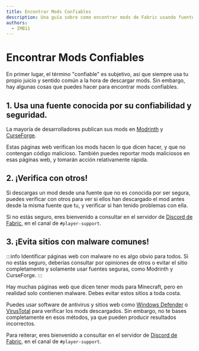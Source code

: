 ```yaml
---
title: Encontrar Mods Confiables
description: Una guía sobre como encontrar mods de Fabric usando fuentes confiables.
authors:
  - IMB11
---
```


# Encontrar Mods Confiables

En primer lugar, el término "confiable" es subjetivo, así que siempre usa tu propio juicio y sentido común a la hora de descargar mods. Sin embargo, hay algunas cosas que puedes hacer para encontrar mods confiables.

## 1. Usa una fuente conocida por su confiabilidad y seguridad.

La mayoría de desarrolladores publican sus mods en [Modrinth](https://modrinth.com/mods?g=categories:%27fabric%27) y [CurseForge](https://www.curseforge.com/minecraft/search?page=1\&pageSize=20\&sortType=1\&class=mc-mods\&gameFlavorsIds=4).

Estas páginas web verifican los mods hacen lo que dicen hacer, y que no contengan código malicioso. También puedes reportar mods maliciosos en esas páginas web, y tomarán acción relativamente rápida.

## 2. ¡Verifica con otros!

Si descargas un mod desde una fuente que no es conocida por ser segura, puedes verificar con otros para ver si ellos han descargado el mod antes desde la misma fuente que tu, y verificar si han tenido problemas con ella.

Si no estás seguro, eres bienvenido a consultar en el servidor de [Discord de Fabric](https://discord.gg/v6v4pMv), en el canal de `#player-support`.

## 3. ¡Evita sitios con malware comunes!

:::info
Identificar páginas web con malware no es algo obvio para todos. Si no estás seguro, deberías consultar por opiniones de otros o evitar el sitio completamente y solamente usar fuentes seguras, como Modrinth y CurseForge.
:::

Hay muchas páginas web que dicen tener mods para Minecraft, pero en realidad solo contienen malware. Debes evitar estos sitios a toda costa.

Puedes usar software de antivirus y sitios web como [Windows Defender](https://www.microsoft.com/en-us/windows/windows-defender) o [VirusTotal](https://www.virustotal.com/) para verificar los mods descargados. Sin embargo, no te bases completamente en esos métodos, ya que pueden producir resultados incorrectos.

Para reiterar, eres bienvenido a consultar en el servidor de [Discord de Fabric](https://discord.gg/v6v4pMv), en el canal de `#player-support`.
